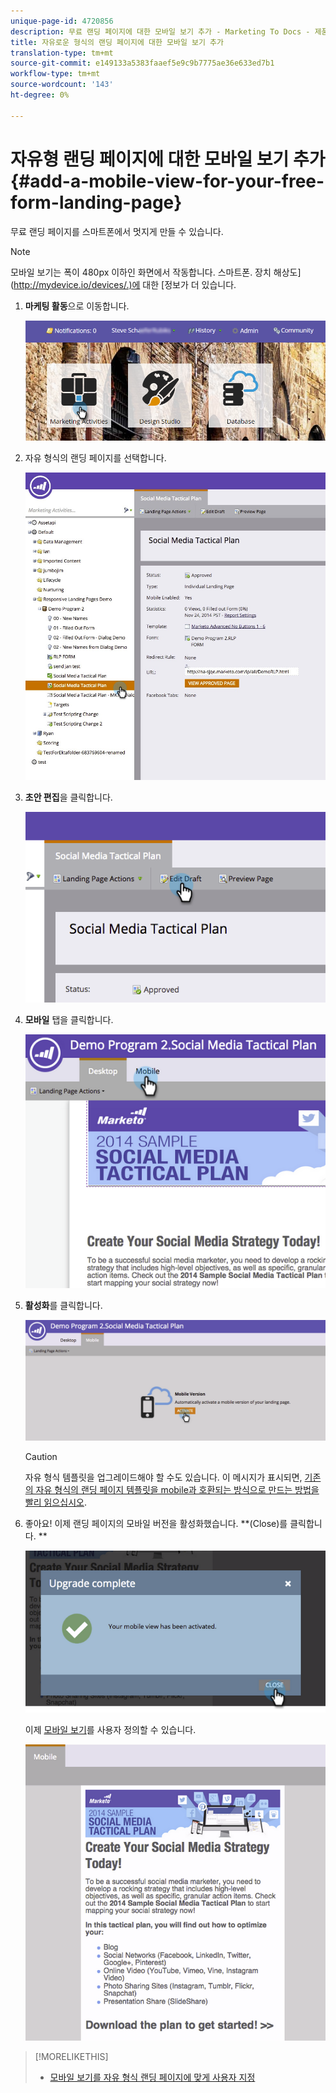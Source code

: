 ```yaml
---
unique-page-id: 4720856
description: 무료 랜딩 페이지에 대한 모바일 보기 추가 - Marketing To Docs - 제품 설명서
title: 자유로운 형식의 랜딩 페이지에 대한 모바일 보기 추가
translation-type: tm+mt
source-git-commit: e149133a5383faaef5e9c9b7775ae36e633ed7b1
workflow-type: tm+mt
source-wordcount: '143'
ht-degree: 0%

---
```



# 자유형 랜딩 페이지에 대한 모바일 보기 추가 {#add-a-mobile-view-for-your-free-form-landing-page}

무료 랜딩 페이지를 스마트폰에서 멋지게 만들 수 있습니다.

>[!NOTE]
>
>모바일 보기는 폭이 480px 이하인 화면에서 작동합니다. 스마트폰. 장치 해상도](http://mydevice.io/devices/.)에 대한 [정보가 더 있습니다.

1. **마케팅 활동**&#x200B;으로 이동합니다.

   ![](assets/login-marketing-activities-3.png)

1. 자유 형식의 랜딩 페이지를 선택합니다.

   ![](assets/choose-landing-page.jpg)

1. **초안 편집**&#x200B;을 클릭합니다.

   ![](assets/image2015-1-22-15-3a38-3a12.png)

1. **모바일** 탭을 클릭합니다.

   ![](assets/image2015-1-22-16-3a46-3a10.png)

1. **활성화**&#x200B;를 클릭합니다.

   ![](assets/image2015-1-22-15-3a48-3a47.png)

   >[!CAUTION]
   >
   >자유 형식 템플릿을 업그레이드해야 할 수도 있습니다. 이 메시지가 표시되면, [기존의 자유 형식의 랜딩 페이지 템플릿을 mobile과 호환되는 방식으로 만드는 방법을 빨리 읽으십시오](../../../../product-docs/demand-generation/landing-pages/landing-page-templates/make-an-existing-free-form-landing-page-template-mobile-compatible.md).

1. 좋아요! 이제 랜딩 페이지의 모바일 버전을 활성화했습니다. **(Close)를 클릭합니다. **

   ![](assets/image2015-1-22-16-3a44-3a37.png)

   이제 [모바일 보기](customize-mobile-view-for-your-free-form-landing-page.md)를 사용자 정의할 수 있습니다.

   ![](assets/image2015-1-22-16-3a47-3a16.png)

>[!MORELIKETHIS]
>
>* [모바일 보기를 자유 형식 랜딩 페이지에 맞게 사용자 지정](customize-mobile-view-for-your-free-form-landing-page.md)

>



